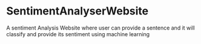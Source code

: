 # SentimentAnalyserWebsite
A sentiment Analysis Website where user can provide a sentence and it will classify and provide its sentiment using machine learning
